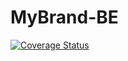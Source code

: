 # MyBrand-BE

[![Coverage Status](https://coveralls.io/repos/github/TuyishimireEric/MyBrand-BE/badge.svg?branch=main)](https://coveralls.io/github/TuyishimireEric/MyBrand-BE?branch=main)